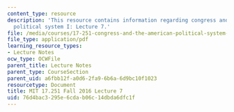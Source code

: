 ```yaml
---
content_type: resource
description: 'This resource contains information regarding congress and the american
  political system I: Lecture 7.'
file: /media/courses/17-251-congress-and-the-american-political-system-i-fall-2016/76d4bac3295e6cdab06c14dbda6dfc1f_MIT17_251F16_Lec7.pdf
file_type: application/pdf
learning_resource_types:
- Lecture Notes
ocw_type: OCWFile
parent_title: Lecture Notes
parent_type: CourseSection
parent_uid: a6fbb12f-a0d6-2fa9-6b6a-6d9bc10f1023
resourcetype: Document
title: MIT 17.251 Fall 2016 Lecture 7
uid: 76d4bac3-295e-6cda-b06c-14dbda6dfc1f
---
```

